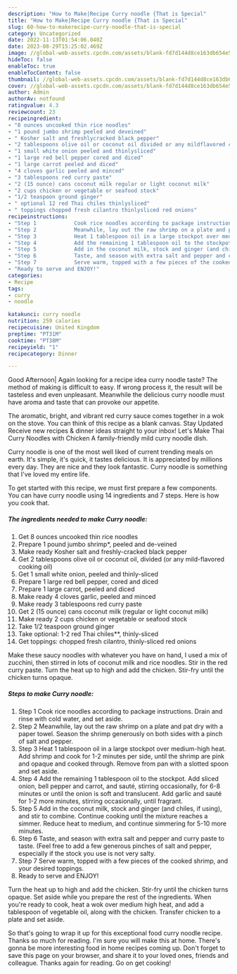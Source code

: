 ```yaml
---
description: "How to Make|Recipe Curry noodle {That is Special"
title: "How to Make|Recipe Curry noodle {That is Special"
slug: 60-how-to-makerecipe-curry-noodle-that-is-special
category: Uncategorized
date: 2022-11-13T01:54:06.040Z
date: 2023-08-29T15:25:02.469Z
image: //global-web-assets.cpcdn.com/assets/blank-fd7d144d8ce163db654e5a02c40b08a2775adb7897d16e4062681dc7e1b2800f.png
hideToc: false
enableToc: true
enableTocContent: false
thumbnail: //global-web-assets.cpcdn.com/assets/blank-fd7d144d8ce163db654e5a02c40b08a2775adb7897d16e4062681dc7e1b2800f.png
cover: //global-web-assets.cpcdn.com/assets/blank-fd7d144d8ce163db654e5a02c40b08a2775adb7897d16e4062681dc7e1b2800f.png
author: Admin
authorAv: notfound
ratingvalue: 4.3
reviewcount: 23
recipeingredient:
- "8 ounces uncooked thin rice noodles"
- "1 pound jumbo shrimp peeled and deveined"
- " Kosher salt and freshlycracked black pepper"
- "2 tablespoons olive oil or coconut oil divided or any mildflavored cooking oil"
- "1 small white onion peeled and thinlysliced"
- "1 large red bell pepper cored and diced"
- "1 large carrot peeled and diced"
- "4 cloves garlic peeled and minced"
- "3 tablespoons red curry paste"
- "2 (15 ounce) cans coconut milk regular or light coconut milk"
- "2 cups chicken or vegetable or seafood stock"
- "1/2 teaspoon ground ginger"
- " optional 12 red Thai chiles thinlysliced"
- " toppings chopped fresh cilantro thinlysliced red onions"
recipeinstructions:
- "Step 1            Cook rice noodles according to package instructions. Drain and rinse with cold water, and set aside."
- "Step 2            Meanwhile, lay out the raw shrimp on a plate and pat dry with a paper towel. Season the shrimp generously on both sides with a pinch of salt and pepper."
- "Step 3            Heat 1 tablespoon oil in a large stockpot over medium-high heat. Add shrimp and cook for 1-2 minutes per side, until the shrimp are pink and opaque and cooked through. Remove from pan with a slotted spoon and set aside."
- "Step 4            Add the remaining 1 tablespoon oil to the stockpot. Add sliced onion, bell pepper and carrot, and sauté, stirring occasionally, for 6-8 minutes or until the onion is soft and translucent. Add garlic and sauté for 1-2 more minutes, stirring occasionally, until fragrant."
- "Step 5            Add in the coconut milk, stock and ginger (and chiles, if using), and stir to combine. Continue cooking until the mixture reaches a simmer. Reduce heat to medium, and continue simmering for 5-10 more minutes."
- "Step 6            Taste, and season with extra salt and pepper and curry paste to taste. (Feel free to add a few generous pinches of salt and pepper, especially if the stock you use is not very salty."
- "Step 7            Serve warm, topped with a few pieces of the cooked shrimp, and your desired toppings."
- "Ready to serve and ENJOY!"
categories:
- Recipe
tags:
- curry
- noodle

katakunci: curry noodle 
nutrition: 259 calories
recipecuisine: United Kingdom
preptime: "PT31M"
cooktime: "PT38M"
recipeyield: "1"
recipecategory: Dinner

---
```



Good Afternoon| Again looking for a recipe idea curry noodle taste? The method of making is difficult to easy. If wrong process it, the result will be tasteless and even unpleasant. Meanwhile the delicious curry noodle must have aroma and taste that can provoke our appetite.





The aromatic, bright, and vibrant red curry sauce comes together in a wok on the stove. You can think of this recipe as a blank canvas. Stay Updated Receive new recipes &amp; dinner ideas straight to your inbox! Let&#39;s Make Thai Curry Noodles with Chicken A family-friendly mild curry noodle dish.

Curry noodle is one of the most well liked of current trending meals on earth. It's simple, it's quick, it tastes delicious. It is appreciated by millions every day. They are nice and they look fantastic. Curry noodle is something that I've loved my entire life.


To get started with this recipe, we must first prepare a few components. You can have curry noodle using 14 ingredients and 7 steps. Here is how you cook that.

<!--inarticleads1-->

##### The ingredients needed to make Curry noodle:

1. Get 8 ounces uncooked thin rice noodles
1. Prepare 1 pound jumbo shrimp*, peeled and de-veined
1. Make ready  Kosher salt and freshly-cracked black pepper
1. Get 2 tablespoons olive oil or coconut oil, divided (or any mild-flavored cooking oil)
1. Get 1 small white onion, peeled and thinly-sliced
1. Prepare 1 large red bell pepper, cored and diced
1. Prepare 1 large carrot, peeled and diced
1. Make ready 4 cloves garlic, peeled and minced
1. Make ready 3 tablespoons red curry paste
1. Get 2 (15 ounce) cans coconut milk (regular or light coconut milk)
1. Make ready 2 cups chicken or vegetable or seafood stock
1. Take 1/2 teaspoon ground ginger
1. Take  optional: 1-2 red Thai chiles**, thinly-sliced
1. Get  toppings: chopped fresh cilantro, thinly-sliced red onions


Make these saucy noodles with whatever you have on hand, I used a mix of zucchini, then stirred in lots of coconut milk and rice noodles. Stir in the red curry paste. Turn the heat up to high and add the chicken. Stir-fry until the chicken turns opaque. 

<!--inarticleads2-->

##### Steps to make Curry noodle:

1. Step 1            Cook rice noodles according to package instructions. Drain and rinse with cold water, and set aside.
1. Step 2            Meanwhile, lay out the raw shrimp on a plate and pat dry with a paper towel. Season the shrimp generously on both sides with a pinch of salt and pepper.
1. Step 3            Heat 1 tablespoon oil in a large stockpot over medium-high heat. Add shrimp and cook for 1-2 minutes per side, until the shrimp are pink and opaque and cooked through. Remove from pan with a slotted spoon and set aside.
1. Step 4            Add the remaining 1 tablespoon oil to the stockpot. Add sliced onion, bell pepper and carrot, and sauté, stirring occasionally, for 6-8 minutes or until the onion is soft and translucent. Add garlic and sauté for 1-2 more minutes, stirring occasionally, until fragrant.
1. Step 5            Add in the coconut milk, stock and ginger (and chiles, if using), and stir to combine. Continue cooking until the mixture reaches a simmer. Reduce heat to medium, and continue simmering for 5-10 more minutes.
1. Step 6            Taste, and season with extra salt and pepper and curry paste to taste. (Feel free to add a few generous pinches of salt and pepper, especially if the stock you use is not very salty.
1. Step 7            Serve warm, topped with a few pieces of the cooked shrimp, and your desired toppings.
1. Ready to serve and ENJOY!

Turn the heat up to high and add the chicken. Stir-fry until the chicken turns opaque. Set aside while you prepare the rest of the ingredients. When you&#39;re ready to cook, heat a wok over medium high heat, and add a tablespoon of vegetable oil, along with the chicken. Transfer chicken to a plate and set aside. 

So that's going to wrap it up for this exceptional food curry noodle recipe. Thanks so much for reading. I'm sure you will make this at home. There's gonna be more interesting food in home recipes coming up. Don't forget to save this page on your browser, and share it to your loved ones, friends and colleague. Thanks again for reading. Go on get cooking!
